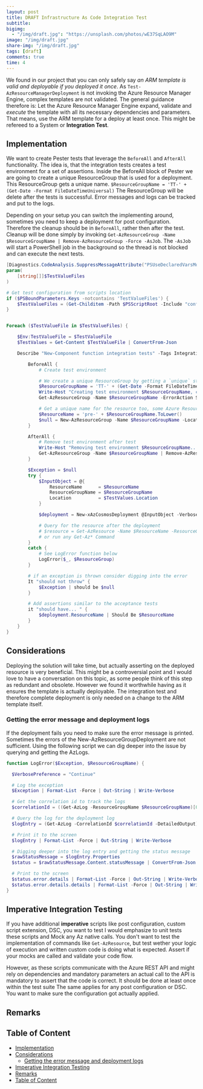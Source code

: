 ```yaml
---
layout: post
title: DRAFT Infrastructure As Code Integration Test
subtitle:
bigimg:
  - "/img/draft.jpg": "https://unsplash.com/photos/wE37SqLAO9M"
image: "/img/draft.jpg"
share-img: "/img/draft.jpg"
tags: [draft]
comments: true
time: 4
---
```


We found in our project that you can only safely say _an ARM template is valid and deployable if you deployed it once_.
As `Test-AzResourceManagerDeployment` is not invoking the Azure Resource Manager Engine, complex templates are not validated.
The general guidance therefore is: Let the Azure Resource Manager Engine expand, validate and _execute_ the template with all its necessary dependencies and parameters. That means, use the ARM template for a deploy at least once.
This might be refereed to a System or **Integration Test**.

## Implementation

We want to create Pester tests that leverage the `BeforeAll` and `AfterAll` functionality.
The idea is, that the integration tests creates a test environment for a set of assertions.
Inside the BeforeAll block of Pester we are going to create a unique ResourceGroup that is used for a deployment.
This ResourceGroup gets a unique name. `$ResourceGroupName = 'TT-' + (Get-Date -Format FileDateTimeUniversal)`
The ResourceGroup will be delete after the tests is successful.
Error messages and logs can be tracked and put to the logs.

Depending on your setup you can switch the implementing around, sometimes you need to keep a deployment for post configuration.
Therefore the cleanup should be in `BeforeAll`, rather then after the test.
Cleanup will be done simply by invoking `Get-AzResourceGroup -Name $ResourceGroupName | Remove-AzResourceGroup -Force -AsJob`.
The `-AsJob` will start a PowerShell job in the background so the thread is not blocked and can execute the next tests.

```powershell
[Diagnostics.CodeAnalysis.SuppressMessageAttribute("PSUseDeclaredVarsMoreThanAssignments", "", Justification = "Variables are used inside Pester blocks.")]
param(
    [string[]]$TestValueFiles
)

# Get test configuration from scripts location
if ($PSBoundParameters.Keys -notcontains 'TestValueFiles') {
    $TestValueFiles = (Get-Childitem -Path $PSScriptRoot -Include "config.*.json" -Recurse).FullName
}


Foreach ($TestValueFile in $TestValueFiles) {

    $Env:TestValueFile = $TestValueFile
    $TestValues = Get-Content $TestValueFile | ConvertFrom-Json

    Describe "New-Component function integration tests" -Tags Integration, Build {

        BeforeAll {
            # Create test environment

            # We create a unique ResourceGroup by getting a `unique` string base on the date 20190824T1830434620Z, the file date time universal has 20 characters
            $ResourceGroupName = 'TT-' + (Get-Date -Format FileDateTimeUniversal)
            Write-Host "Creating test environment $ResourceGroupName, cleanup..."
            Get-AzResourceGroup -Name $ResourceGroupName -ErrorAction SilentlyContinue | Remove-AzResourceGroup -Force

            # Get a unique name for the resource too, some Azure Resources have a limitation of 24 characters, consider 20 for the unique string.
            $ResourceName = 'pre-' + $ResourceGroupName.ToLower()
            $null = New-AzResourceGroup -Name $ResourceGroupName -Location 'WestEurope'
        }

        AfterAll {
            # Remove test environment after test
            Write-Host "Removing test environment $ResourceGroupName..."
            Get-AzResourceGroup -Name $ResourceGroupName | Remove-AzResourceGroup -Force -AsJob
        }

        $Exception = $null
        try {
            $InputObject = @{
                ResourceName      = $ResourceName
                ResourceGroupName = $ResourceGroupName
                Location          = $TestValues.Location
            }

            $deployment = New-xAzCosmosDeployment @InputObject -Verbose

            # Query for the resource after the deployment
            # $resource = Get-AzResource -Name $ResourceName -ResourceGroupName $ResourceGroupName
            # or run any Get-Az* Command
        }
        catch {
            # See LogError function below
            LogError($_, $ResourceGroup)
        }

        # if an exception is thrown consider digging into the error
        It "should not throw" {
            $Exception | should be $null
        }

        # Add assertions similar to the acceptance tests
        it "should have... " {
            $deployment.ResourceName | Should Be $ResourceName
        }
    }
}
```

## Considerations

Deploying the solution will take time, but actually asserting on the deployed resource is very beneficial.
This might be a controversial point and I would love to have a conversation on this topic, as some people think of this step as redundant and obsolete.
However we found it worthwhile having as it ensures the template is actually deployable.
The integration test and therefore complete deployment is only needed on a change to the ARM template itself.

### Getting the error message and deployment logs

If the deployment fails you need to make sure the error message is printed.
Sometimes the errors of the New-AzResourceGroupDeployment are not sufficient.
Using the following script we can dig deeper into the issue by querying and getting the AzLogs.

```powershell
function LogError($Exception, $ResourceGroupName) {

  $VerbosePreference = "Continue"

  # Log the exception
  $Exception | Format-List -Force | Out-String | Write-Verbose

  # Get the correlation id to track the logs
  $correlationId = ((Get-AzLog -ResourceGroupName $ResourceGroupName)[0]).CorrelationId

  # Query the log for the deployment log
  $logEntry = (Get-AzLog -CorrelationId $correlationId -DetailedOutput)

  # Print it to the screen
  $logEntry | Format-List -Force | Out-String | Write-Verbose

  # Digging deeper into the log entry and getting the status message
  $rawStatusMessage = $logEntry.Properties
  $status = $rawStatusMessage.Content.statusMessage | ConvertFrom-Json

  # Print to the screen
  $status.error.details | Format-List -Force | Out-String | Write-Verbose
  $status.error.details.details | Format-List -Force | Out-String | Write-Verbose
}
```

## Imperative Integration Testing

If you have additional **imperative** scripts like post configuration, custom script extension, DSC, you want to test I would emphasize to unit tests these scripts and Mock any Az native calls.
You don't want to test the implementation of commands like `Get-AzResource`, but test wether your logic of execution and written custom code is doing what is expected.
Assert if your mocks are called and validate your code flow.

However, as these scripts communicate with the Azure REST API and might rely on dependencies and mandatory parameters an actual call to the API is mandatory to assert that the code is correct.
It should be done at least once within the test suite
The same applies for any post configuration or DSC.
You want to make sure the configuration got actually applied.

## Remarks

## Table of Content

- [Implementation](#implementation)
- [Considerations](#considerations)
  - [Getting the error message and deployment logs](#getting-the-error-message-and-deployment-logs)
- [Imperative Integration Testing](#imperative-integration-testing)
- [Remarks](#remarks)
- [Table of Content](#table-of-content)
